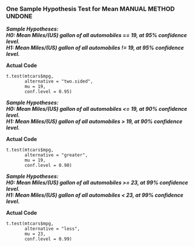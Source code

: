 ### One Sample Hypothesis Test for Mean MANUAL METHOD UNDONE
**_Sample Hypotheses:</br>
H0: Mean Miles/(US) gallon of all automobiles == 19, at 95% confidence level.</br>
H1: Mean Miles/(US) gallon of all automobiles != 19, at 95% confidence level._**</br>

**Actual Code**
```
t.test(mtcars$mpg,
       alternative = "two.sided",
       mu = 19,
       conf.level = 0.95)
```
**_Sample Hypotheses:</br>
H0: Mean Miles/(US) gallon of all automobiles <= 19, at 90% confidence level.</br>
H1: Mean Miles/(US) gallon of all automobiles > 19, at 90% confidence level._**</br>

**Actual Code**
```
t.test(mtcars$mpg,
       alternative = "greater",
       mu = 19,
       conf.level = 0.90)
```
**_Sample Hypotheses:</br>
H0: Mean Miles/(US) gallon of all automobiles >= 23, at 99% confidence level.</br>
H1: Mean Miles/(US) gallon of all automobiles < 23, at 99% confidence level._**</br>

**Actual Code**
```
t.test(mtcars$mpg,
       alternative = "less",
       mu = 23,
       conf.level = 0.99)
```
